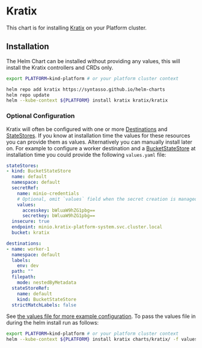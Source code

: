 # Kratix
This chart is for installing [Kratix](https://kratix.io/) on your Platform cluster.

## Installation

The Helm Chart can be installed without providing any values, this will install
the Kratix controllers and CRDs only.

```bash
export PLATFORM=kind-platform # or your platform cluster context

helm repo add kratix https://syntasso.github.io/helm-charts
helm repo update
helm --kube-context ${PLATFORM} install kratix kratix/kratix
```

### Optional Configuration

Kratix will often be configured with one or more [Destinations](https://kratix.io/docs/main/reference/destinations/intro)
and [StateStores](https://kratix.io/docs/main/reference/statestore/intro). If you
know at installation time the values for these resources you can provide
them as values. Alternatively you can manually install later on. For example to
configure a worker destination and a [BucketStateStore](https://kratix.io/docs/main/reference/statestore/bucketstatestore)
at installation time you could provide the following `values.yaml` file:

```yaml
stateStores:
- kind: BucketStateStore
  name: default
  namespace: default
  secretRef:
    name: minio-credentials
    # Optional, omit `values` field when the secret creation is managed externally
    values:
      accesskey: bWluaW9hZG1pbg==
      secretkey: bWluaW9hZG1pbg==
  insecure: true
  endpoint: minio.kratix-platform-system.svc.cluster.local
  bucket: kratix

destinations:
- name: worker-1
  namespace: default
  labels:
    env: dev
  path: ""
  filepath:
    mode: nestedByMetadata
  stateStoreRef:
    name: default
    kind: BucketStateStore
  strictMatchLabels: false
```

See [the values file for more example configuration](./values.yaml). To pass the values file
in during the helm install run as follows:

```bash
export PLATFORM=kind-platform # or your platform cluster context
helm --kube-context ${PLATFORM} install kratix charts/kratix/ -f values.yaml
```
